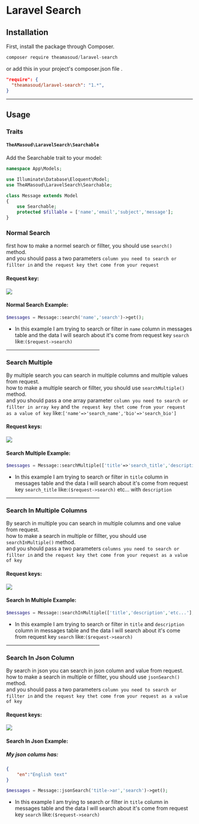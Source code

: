 # Laravel Search

## Installation

First, install the package through Composer.

```js
composer require theamasoud/laravel-search
```
or add this in your project's composer.json file .
````json
"require": {
  "theamasoud/laravel-search": "1.*",
}
````

-----

## Usage

### Traits

#### `TheAMasoud\LaravelSearch\Searchable`

Add the Searchable trait to your model:

```php
namespace App\Models;

use Illuminate\Database\Eloquent\Model;
use TheAMasoud\LaravelSearch\Searchable;

class Message extends Model
{
    use Searchable;
    protected $fillable = ['name','email','subject','message'];
}
```

### Normal Search
first how to make a normel search or fillter, you should use ``search()`` method.</br>
and you should pass a two parameters `column you need to search or fillter in` and `the request key thet come from your request`
#### Request key:
<img src="https://i.imgur.com/HJ3F7Tg.jpeg" />

#### Normal Search Example:
```php
$messages = Message::search('name','search')->get();
```
* In this example I am trying to search or filter in `name` column in messages table and the data I will search about it's come from request key `search` like:`($request->search)` 

<hr width="50%">

### Search Multiple
By multiple search you can search in multiple columns and multiple values from request. </br>
how to make a multiple search or fillter, you should use ``searchMultiple()`` method.</br>
and you should pass a one array parameter `column you need to search or fillter in array key` and `the request key thet come from your request as a value of key` like:`['name'=>'search_name','bio'=>'search_bio']`
#### Request keys:
<img src="https://i.imgur.com/eWCFvqJ.jpeg" />

#### Search Multiple Example:
```php
$messages = Message::searchMultiple(['title'=>'search_title','description'=>'search_desc'])->get();
```
* In this example I am trying to search or filter in `title` column in messages table and the data I will search about it's come from request key `search_title` like:`($request->search)` etc... with `description`

<hr width="50%">

### Search In Multiple Columns
By search in multiple you can search in multiple columns and one value from request. </br>
how to make a search in multiple or fillter, you should use ``searchInMultiple()`` method.</br>
and you should pass a two parameters `columns you need to search or fillter in` and `the request key thet come from your request as a value of key`
#### Request keys:
<img src="https://i.imgur.com/HJ3F7Tg.jpeg" />

#### Search In Multiple Example:
```php
$messages = Message::searchInMultiple(['title','description','etc...'],'search')->get();
```
* In this example I am trying to search or filter in `title` and `description` column in messages table and the data I will search about it's come from request key `search` like:`($request->search)`

<hr width="50%">

### Search In Json Column
By search in json you can search in json column and value from request. </br>
how to make a search in multiple or fillter, you should use ``jsonSearch()`` method.</br>
and you should pass a two parameters `column you need to search or fillter in` and `the request key thet come from your request as a value of key`
#### Request keys:
<img src="https://i.imgur.com/HJ3F7Tg.jpeg" />

#### Search In Json Example:
##### My json colums has:
```json
{
    "en":"English text"
}
```
```php
$messages = Message::jsonSearch('title->ar','search')->get();
```
* In this example I am trying to search or filter in `title` column in messages table and the data I will search about it's come from request key `search` like:`($request->search)`
